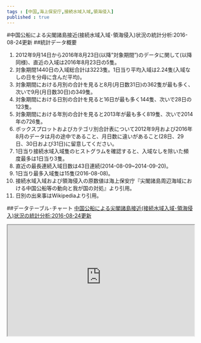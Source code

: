 ```yaml
--- 
tags : [中国,海上保安庁,接続水域入域,領海侵入] 
published : true
---
```

#中国公船による尖閣諸島接近(接続水域入域･領海侵入)状況の統計分析:2016-08-24更新
##統計データ概要
1. 2012年9月14日から2016年8月23日(以降”対象期間”)のデータに関して(以降同様)、直近の入域は2016年8月23日の5隻。
1. 対象期間1440日の入域総合計は3223隻。1日当り平均入域は2.24隻(入域なしの日を分母に含んだ平均)。
1. 対象期間における月別の合計を見ると8月(月日数31日)の362隻が最も多く、次いで9月(月日数30日)の349隻。
1. 対象期間における日別の合計を見ると16日が最も多く144隻、次いで28日の123隻。
1. 対象期間における年別の合計を見ると2013年が最も多く819隻、次いで2014年の726隻。
1. ボックスプロットおよびカテゴリ別合計表について2012年9月および2016年8月のデータは月の途中であること、月日数に違いがあること(28日、29日、30日および31日)に留意してください。
1. 1日当り接続水域入域隻のヒストグラムを確認すると、入域なしを除いた頻度最多は1日当り3隻。
1. 直近の最長連続入域日数は43日連続(2014-08-09~2014-09-20)。
1. 1日当り最多入域隻は15隻(2016-08-08)。
1. 接続水域入域および領海侵入の原数値は海上保安庁『尖閣諸島周辺海域における中国公船等の動向と我が国の対処』より引用。
1. 日別の出来事はWikipediaより引用。

##データテーブル･チャート
[中国公船による尖閣諸島接近(接続水域入域･領海侵入)状況の統計分析:2016-08-24更新](
http://knowledgevault.saecanet.com/charts/am-consulting.co.jp-2016-08-24-14-52-32.html
)

<iframe src="
http://knowledgevault.saecanet.com/charts/am-consulting.co.jp-2016-08-24-14-52-32.html
" width="100%" height="300px"></iframe>